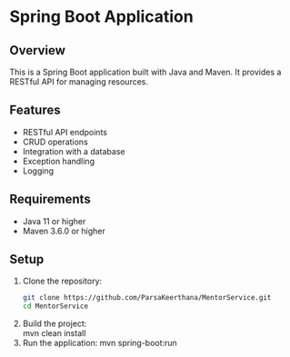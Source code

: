 # Spring Boot Application

## Overview

This is a Spring Boot application built with Java and Maven. It provides a RESTful API for managing resources.

## Features

- RESTful API endpoints
- CRUD operations
- Integration with a database
- Exception handling
- Logging

## Requirements

- Java 11 or higher
- Maven 3.6.0 or higher

## Setup

1. Clone the repository:
   ```sh
   git clone https://github.com/ParsaKeerthana/MentorService.git
   cd MentorService
2. Build the project:  
mvn clean install
3. Run the application:
mvn spring-boot:run
